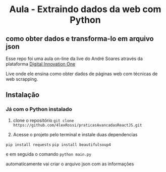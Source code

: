 <h1 align="center">Aula - Extraindo dados da web com Python</h1>

## como obter dados e transforma-lo em arquivo json

Esse repo foi uma aula on-line da live do André Soares através da plataforma 
[Digital Innovation One](https://digitalinnovation.one/sign-up?ref=QFX2ZVP4RU)

Live onde ele ensina como obter dados de páginas web com técnicas de web scrapping.

## Instalação

### Já com o Python instalado

1. clone o repositório `git clone https://github.com/4lexRossi/praticasAvancadasReactJS.git`

2. Acesse o projeto pelo terminal e instale duas dependencias 

`pip install requests`
`pip install beautifulsoup4`

e em seguida o comando `python main.py`

automaticamente vai criar o arquivo json com as informações

